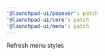 ```yaml
---
'@launchpad-ui/popover': patch
'@launchpad-ui/core': patch
'@launchpad-ui/menu': patch
---
```


Refresh menu styles
